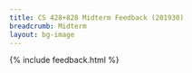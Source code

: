 ```yaml
---
title: CS 428+828 Midterm Feedback (201930)
breadcrumb: Midterm
layout: bg-image
---
```

{% include feedback.html %}
